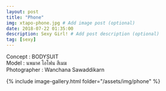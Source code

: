 ```yaml
---
layout: post
title: "Phone"
img: xtapo-phone.jpg # Add image post (optional)
date: 2018-07-22 01:35:00
description: Sexy Girl! # Add post description (optional)
tag: [sexy]
---
```

Concept : BODYSUIT  
Model : นพมาศ ไอโฟน สีเมฆ  
Photographer : Wanchana Sawaddikarn             

{% include image-gallery.html folder="/assets/img/phone" %}
